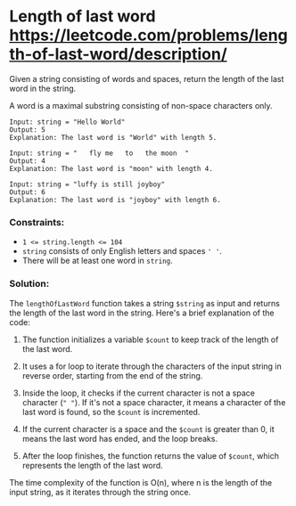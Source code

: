 # Length of last word https://leetcode.com/problems/length-of-last-word/description/

Given a string consisting of words and spaces, return the length of the last word in the string.

A word is a maximal substring consisting of non-space characters only.

```
Input: string = "Hello World"
Output: 5
Explanation: The last word is "World" with length 5.
```

```
Input: string = "   fly me   to   the moon  "
Output: 4
Explanation: The last word is "moon" with length 4.
```

```
Input: string = "luffy is still joyboy"
Output: 6
Explanation: The last word is "joyboy" with length 6.
```

### Constraints:

* `1 <= string.length <= 104`
* `string` consists of only English letters and spaces `' '`.
* There will be at least one word in `string`.

### Solution:

The `lengthOfLastWord` function takes a string `$string` as input and returns the length of the last word in the string.
Here's a brief explanation of the code:

1. The function initializes a variable `$count` to keep track of the length of the last word.

2. It uses a for loop to iterate through the characters of the input string in reverse order, starting from the end of
   the string.

3. Inside the loop, it checks if the current character is not a space character (`" "`). If it's not a space character,
   it means a character of the last word is found, so the `$count` is incremented.

4. If the current character is a space and the `$count` is greater than 0, it means the last word has ended, and the
   loop breaks.

5. After the loop finishes, the function returns the value of `$count`, which represents the length of the last word.

The time complexity of the function is O(n), where n is the length of the input string, as it iterates through the
string once.
